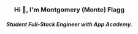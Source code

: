 <h3 align="center"> Hi 👋, I'm Montgomery (Monte) Flagg</h3>
<h5 align="center">Student Full-Stack Engineer with App Academy. </h5>
